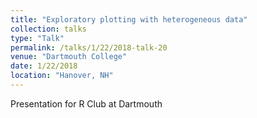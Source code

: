 ```yaml
---
title: "Exploratory plotting with heterogeneous data"
collection: talks
type: "Talk"
permalink: /talks/1/22/2018-talk-20
venue: "Dartmouth College"
date: 1/22/2018
location: "Hanover, NH"
---
```


Presentation for R Club at Dartmouth
